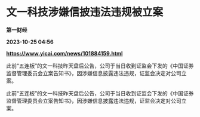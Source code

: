 # 文一科技涉嫌信披违法违规被立案
**第一财经**

**2023-10-25 04:56**

**https://www.yicai.com/news/101884159.html**

此前“五连板”的文一科技昨天盘后公告，公司于当日收到证监会下发的《中国证券监督管理委员会立案告知书》，因涉嫌信息披露违法违规，证监会决定对公司立案。

此前“五连板”的文一科技昨天盘后公告，公司于当日收到证监会下发的《中国证券监督管理委员会立案告知书》，因涉嫌信息披露违法违规，证监会决定对公司立案。